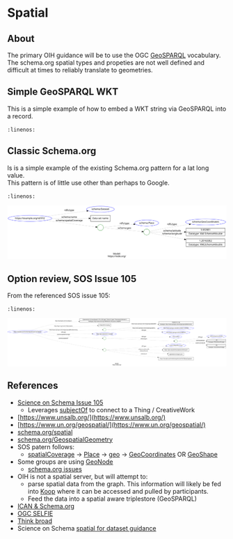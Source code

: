 # Spatial

## About

The primary OIH guidance will be to use the OGC [GeoSPARQL](https://www.ogc.org/standards/geosparql)
vocabulary.  The schema.org spatial types and propeties are not well defined and difficult at times
to reliably translate to geometries.  

## Simple GeoSPARQL WKT

This is a simple example of how to embed a WKT string via GeoSPARQL into a record.

```{literalinclude} ./graphs/basic.json
:linenos:
```
## Classic Schema.org


Is is a simple example of the existing Schema.org pattern for a lat long value.  
This pattern is of little use other than perhaps to Google. 

```{literalinclude} ./graphs/sos.json
:linenos:
```

![SOS Guidance image](./graphs/sos.svg)


## Option review, SOS Issue 105

From the referenced SOS issue 105:

```{literalinclude} ./graphs/issue105.json
:linenos:
```



![Issue 105](./graphs/issue105.svg)


## References
* [Science on Schema Issue 105](https://github.com/ESIPFed/science-on-schema.org/issues/105)
  * Leverages [subjectOf](https://schema.org/subjectOf) to connect to a Thing / CreativeWork
* [https://www.unsalb.org/](https://www.unsalb.org/)
* [https://www.un.org/geospatial/](https://www.un.org/geospatial/)
* [schema.org/spatial](https://schema.org/spatial)
* [schema.org/GeospatialGeometry](https://schema.org/GeospatialGeometry)
* SOS patern follows:
  * [spatialCoverage](https://schema.org/spatialCoverage) -> [Place](https://schema.org/Place) -> [geo](https://schema.org/geo) -> [GeoCoordinates](https://schema.org/GeoCoordinates) OR [GeoShape](https://schema.org/GeoShape)
* Some groups are using [GeoNode](geonode.org)
  * [schema.org issues](https://github.com/GeoNode/geonode/issues?q=schema.org)
* OIH is not a spatial server, but will attempt to:
  * parse spatial data from the graph. This information will likely be fed into [Koop](koop.js) where it can be accessed and pulled by participants.
  * Feed the data into a spatial aware triplestore (GeoSPARQL)
* [ICAN & Schema.org](https://docs.google.com/document/d/1Ya7SNm0h6b04nIVMQ_M65LopxZ6_jojXzTxjfaX5Mxw/edit)
* [OGC SELFIE](https://www.ogc.org/projects/initiatives/selfie)
* [Think broad](https://docs.google.com/presentation/d/1HhuL73g1Bi_d86yT9VGfhvO0Xef9nKhJVwEeRYZ9k0c/edit#slide=id.ga724934615_3_0)
* Science on Schema [spatial for dataset guidance](https://github.com/ESIPFed/science-on-schema.org/blob/master/guides/Dataset.md#spatial-coverage)
